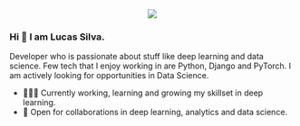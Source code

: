
<center><IMG SRC="https://i.pinimg.com/originals/fd/c4/f8/fdc4f8df31ccaeab0b48f3d942bcf41d.gif"></center>
<h3> Hi 👋 I am Lucas Silva.</h3>
Developer who is passionate about stuff like deep learning and data science. Few tech that I enjoy working in are Python, Django and PyTorch. I am actively looking for opportunities in Data Science.
  
- 👨🏽‍💻 Currently working, learning and growing my skillset in deep learning.
- 🤝 Open for collaborations in deep learning, analytics and data science.


